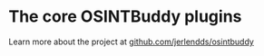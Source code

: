 # The core OSINTBuddy plugins

Learn more about the project at [github.com/jerlendds/osintbuddy](https://github.com/jerlendds/osintbuddy)
